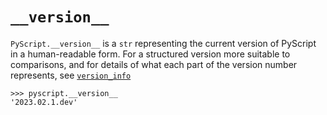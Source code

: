 # `__version__`

`PyScript.__version__` is a `str` representing the current version of PyScript in a human-readable form. For a structured version more suitable to comparisons, and for details of what each part of the version number represents, see [`version_info`](version_info.md)

```shell
>>> pyscript.__version__
'2023.02.1.dev'
```
